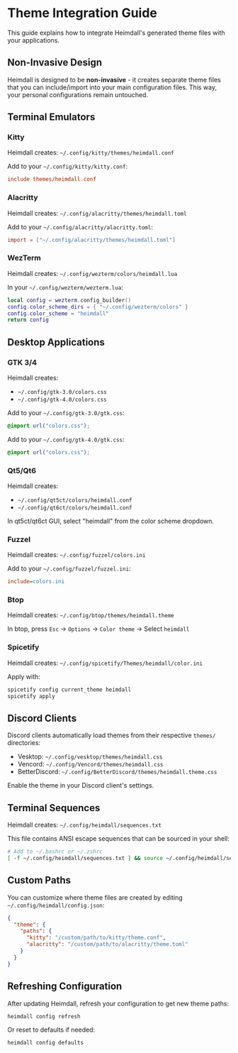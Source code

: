 # Theme Integration Guide

This guide explains how to integrate Heimdall's generated theme files with your applications.

## Non-Invasive Design

Heimdall is designed to be **non-invasive** - it creates separate theme files that you can include/import into your main configuration files. This way, your personal configurations remain untouched.

## Terminal Emulators

### Kitty
Heimdall creates: `~/.config/kitty/themes/heimdall.conf`

Add to your `~/.config/kitty/kitty.conf`:
```conf
include themes/heimdall.conf
```

### Alacritty
Heimdall creates: `~/.config/alacritty/themes/heimdall.toml`

Add to your `~/.config/alacritty/alacritty.toml`:
```toml
import = ["~/.config/alacritty/themes/heimdall.toml"]
```

### WezTerm
Heimdall creates: `~/.config/wezterm/colors/heimdall.lua`

In your `~/.config/wezterm/wezterm.lua`:
```lua
local config = wezterm.config_builder()
config.color_scheme_dirs = { "~/.config/wezterm/colors" }
config.color_scheme = "heimdall"
return config
```

## Desktop Applications

### GTK 3/4
Heimdall creates: 
- `~/.config/gtk-3.0/colors.css`
- `~/.config/gtk-4.0/colors.css`

Add to your `~/.config/gtk-3.0/gtk.css`:
```css
@import url("colors.css");
```

Add to your `~/.config/gtk-4.0/gtk.css`:
```css
@import url("colors.css");
```

### Qt5/Qt6
Heimdall creates:
- `~/.config/qt5ct/colors/heimdall.conf`
- `~/.config/qt6ct/colors/heimdall.conf`

In qt5ct/qt6ct GUI, select "heimdall" from the color scheme dropdown.

### Fuzzel
Heimdall creates: `~/.config/fuzzel/colors.ini`

Add to your `~/.config/fuzzel/fuzzel.ini`:
```ini
include=colors.ini
```

### Btop
Heimdall creates: `~/.config/btop/themes/heimdall.theme`

In btop, press `Esc` → `Options` → `Color theme` → Select `heimdall`

### Spicetify
Heimdall creates: `~/.config/spicetify/Themes/heimdall/color.ini`

Apply with:
```bash
spicetify config current_theme heimdall
spicetify apply
```

## Discord Clients

Discord clients automatically load themes from their respective `themes/` directories:
- Vesktop: `~/.config/vesktop/themes/heimdall.css`
- Vencord: `~/.config/Vencord/themes/heimdall.css`
- BetterDiscord: `~/.config/BetterDiscord/themes/heimdall.theme.css`

Enable the theme in your Discord client's settings.

## Terminal Sequences

Heimdall creates: `~/.config/heimdall/sequences.txt`

This file contains ANSI escape sequences that can be sourced in your shell:
```bash
# Add to ~/.bashrc or ~/.zshrc
[ -f ~/.config/heimdall/sequences.txt ] && source ~/.config/heimdall/sequences.txt
```

## Custom Paths

You can customize where theme files are created by editing `~/.config/heimdall/config.json`:

```json
{
  "theme": {
    "paths": {
      "kitty": "/custom/path/to/kitty/theme.conf",
      "alacritty": "/custom/path/to/alacritty/theme.toml"
    }
  }
}
```

## Refreshing Configuration

After updating Heimdall, refresh your configuration to get new theme paths:
```bash
heimdall config refresh
```

Or reset to defaults if needed:
```bash
heimdall config defaults
```